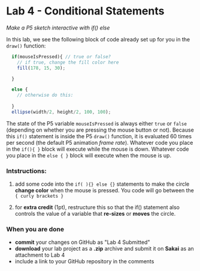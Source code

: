 # Lab 4 - Conditional Statements

_Make a P5 sketch interactive with if() else_

In this lab, we see the following block of code already set up for you in the ```draw()``` function:

```javascript
  if(mouseIsPressed){ // true or false?
    // if true, change the fill color here
    fill(178, 15, 30);

  }

  else { 
    // otherwise do this:
  
  }
  ellipse(width/2, height/2, 100, 100);
```

The state of the P5 variable ```mouseIsPressed``` is always either ```true``` or ```false``` (depending on whether you are pressing the mouse button or not). Because this ```if()``` statement is inside the P5 ```draw()``` function, it is evaluated 60 times per second (the default P5 animation _frame rate_). Whatever code you place in the ```if(){ }``` block will execute while the mouse is down. Whatever code you place in the ```else { }``` block will execute when the mouse is up.

### Intstructions:

1. add some code into the ```if( ){} else {}``` statements to make the circle **change color** when the mouse is pressed. You code will go between the ```{ curly brackets }```

2. for **extra credit** (1pt), restructure this so that the if() statement also controls the value of a variable that **re-sizes** or **moves** the circle. 

### When you are done
* **commit** your changes on GitHub as "Lab 4 Submitted"
* **download** your lab project as a **.zip** archive and submit it on **Sakai** as an attachment to Lab 4
* include a link to your GitHub repository in the comments

